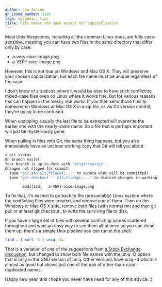 ```yaml
---
author: Jon Jensen
gh_issue_number: 1189
tags: sysadmin, tips
title: File names the same except for capitalization
---
```




Most Unix filesystems, including all the common Linux ones, are fully case-sensitive, meaning you can have two files in the same directory that differ only by case:

- a-very-nice-image.png
- a-VERY-nice-image.png

However, this is not true on Windows and Mac OS X. They will preserve your chosen capitalization, but each file name must be unique regardless of the case.

I don't know of situations where it would be wise to have such conflicting mixed-case files even on Linux where it works fine. But for various reasons this can happen in the messy real world. If you then send those files to someone on Windows or Mac OS X in a zip file, or via Git version control, they're going to be confused.

When unzipping, usually the last file to be extracted will overwrite the earlier one with the nearly-same name. So a file that is perhaps important will just be mysteriously gone.

When pulling in files with Git, the same thing happens, but you also immediately have an unclean working copy that Git will tell you about:

```bash
$ git status
On branch master
Your branch is up-to-date with 'origin/master'.
Changes not staged for commit:
  (use "git add &lt;file&gt;..." to update what will be committed)
  (use "git checkout -- &lt;file&gt;..." to discard changes in working directory)

        modified:   a-VERY-nice-image.png
```

To fix that, it's easiest to go back to the (presumably) Linux system where the conflicting files were created, and remove one of them. Then on the Windows or Mac OS X side, remove both files (with normal rm) and then git pull or at least git checkout . to write the surviving file to disk.

If you have a large set of files with several conflicting names scattered throughout and want an easy way to see them all at once so you can clean them up, there's a simple Unix pipeline you can run at the shell:

```bash
find . | sort -f | uniq -Di
```

That is a variation of one of the suggestions from [a Stack Exchange discussion](http://unix.stackexchange.com/questions/85410/how-to-find-file-directory-names-that-are-the-same-but-with-different-capitaliz), but changed to show both file names with the uniq -D option that is only in the GNU version of uniq. Other versions have uniq -d which is almost as good but shows just one of the pair of other-than-case-duplicated names.

Happy new year, and I hope you never have need for any of this advice. :)


